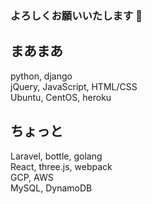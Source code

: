 ### よろしくお願いいたします 👋

<!--
**chida-lvn/chida-lvn** is a ✨ _special_ ✨ repository because its `README.md` (this file) appears on your GitHub profile.

Here are some ideas to get you started:

- 🔭 I’m currently working on ...
- 🌱 I’m currently learning ...
- 👯 I’m looking to collaborate on ...
- 🤔 I’m looking for help with ...
- 💬 Ask me about ...
- 📫 How to reach me: ...
- 😄 Pronouns: ...
- ⚡ Fun fact: ...
-->

## まあまあ
python, django<br/>
jQuery, JavaScript, HTML/CSS<br/>
Ubuntu, CentOS, heroku<br/>

## ちょっと
Laravel, bottle, golang<br/>
React, three.js, webpack<br/>
GCP, AWS<br/>
MySQL, DynamoDB
